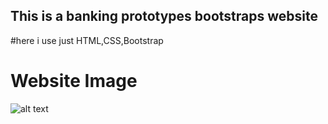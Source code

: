 ## This is a banking prototypes bootstraps website

#here i use just HTML,CSS,Bootstrap

# Website Image
![alt text](https://github.com/AKmahim/Web-development/tree/master/website-using-bootstrap/images/ss.png)